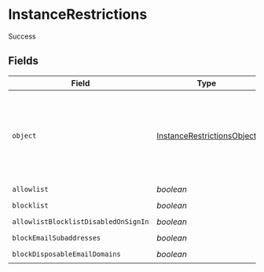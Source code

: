 # InstanceRestrictions

Success


## Fields

| Field                                                                                 | Type                                                                                  | Required                                                                              | Description                                                                           |
| ------------------------------------------------------------------------------------- | ------------------------------------------------------------------------------------- | ------------------------------------------------------------------------------------- | ------------------------------------------------------------------------------------- |
| `object`                                                                              | [InstanceRestrictionsObject](../../models/components/InstanceRestrictionsObject.md)   | :heavy_check_mark:                                                                    | String representing the object's type. Objects of the same type share the same value. |
| `allowlist`                                                                           | *boolean*                                                                             | :heavy_check_mark:                                                                    | N/A                                                                                   |
| `blocklist`                                                                           | *boolean*                                                                             | :heavy_check_mark:                                                                    | N/A                                                                                   |
| `allowlistBlocklistDisabledOnSignIn`                                                  | *boolean*                                                                             | :heavy_check_mark:                                                                    | N/A                                                                                   |
| `blockEmailSubaddresses`                                                              | *boolean*                                                                             | :heavy_check_mark:                                                                    | N/A                                                                                   |
| `blockDisposableEmailDomains`                                                         | *boolean*                                                                             | :heavy_check_mark:                                                                    | N/A                                                                                   |